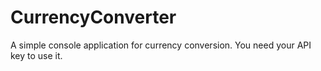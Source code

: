 # CurrencyConverter
A simple console application for currency conversion.
You need your API key to use it.
